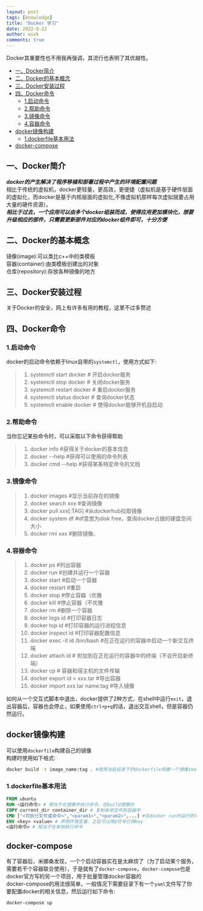 ```yaml
---
layout: post
tags: [knowledge]
title: "Docker 学习"
date: 2022-9-22
author: wsxk
comments: true
---
```


Docker其重要性也不用我再强调，其流行也表明了其优越性。

- [一、Docker简介](#一docker简介)
- [二、Docker的基本概念](#二docker的基本概念)
- [三、Docker安装过程](#三docker安装过程)
- [四、Docker命令](#四docker命令)
  - [1.启动命令](#1启动命令)
  - [2.帮助命令](#2帮助命令)
  - [3.镜像命令](#3镜像命令)
  - [4.容器命令](#4容器命令)
- [docker镜像构建](#docker镜像构建)
  - [1.dockerfile基本用法](#1dockerfile基本用法)
- [docker-compose](#docker-compose)

## 一、Docker简介<br>
***docker的产生解决了程序移植和部署过程中产生的环境配置问题*** <br>
相比于传统的虚拟机，docker更轻量，更高效，更便捷（虚拟机是基于硬件层面的虚拟化，而docker是基于内核层面的虚拟化,不像虚拟机那样每次虚拟就要占用大量的硬件资源）。<br>
***相比于过去，一个应用可以由多个docker组装而成，使得应用更加模块化，想要升级相应的部件，只需要更新部件对应的docker组件即可，十分方便*** <br>

## 二、Docker的基本概念<br>
镜像(image):可以类比c++中的类模板<br>
容器(container):由类模板创建出的对象<br>
仓库(repository):存放各种镜像的地方<br>

## 三、Docker安装过程<br>
关于Docker的安全，网上有许多有用的教程，这里不过多赘述<br>

## 四、Docker命令<br>
### 1.启动命令<br>
docker的启动命令依赖于linux自带的`systemctl`，使用方式如下:
> 1. systemctl start docker # 开启docker服务
> 2. systemctl stop docker # 关闭docker服务
> 3. systemctl restart docker # 重启docker服务
> 4. systemctl status docker #  查询docker状态
> 5. systemctl enable docker # 使得docker能够开机自启动

### 2.帮助命令<br>
当你忘记某些命令时，可以采取以下命令获得帮助<br>
> 1. docker info #获得关于docker的基本信息
> 2. docker --help #获得可以使用的命令列表
> 3. docker cmd --help #获得某条特定命令的文档

### 3.镜像命令<br>
> 1. docker images #显示当前存在的镜像
> 2. docker search xxx #查询镜像
> 3. docker pull xxx[:TAG] #从dockerhub拉取镜像
> 4. docker system df #df意思为disk free，查询docker占据的硬盘空间大小
> 5. docker rmi xxx #删除镜像、

### 4.容器命令<br>
> 1. docker ps  #列出容器
> 2. docker run #创建并运行一个容器
> 3. docker start #启动一个容器
> 4. docker restart #重启
> 5. docker stop #停止容器（优雅
> 6. docker kill #停止容器（不优雅
> 7. docker rm  #删除一个容器
> 8. docker logs id #打印容器日志
> 9. docker top id #打印容器的运行进程信息
> 10. docker inspect id #打印容器配置信息
> 11. docker exec -it id /bin/bash #在正在运行的容器中启动一个新交互终端
> 12. docker attach id # 附加到在正在运行的容器中的终端（不会开启新终端）
> 13. docker cp # 容器和宿主机的文件传输
> 14. docker export id > xxx.tar #导出容器
> 15. docker import xxx.tar name:tag #导入镜像

如何从一个交互式脚本中退出，docker提供了2种方式，在shell中运行`exit`，退出容器后，容器也会停止，如果使用`ctrl+p+q`的话，退出交互shell，但是容器仍然运行。<br>

## docker镜像构建<br>
可以使用`dockerfile`构建自己的镜像<br>
构建时使用如下格式:<br>
```bash
docker build -t image_name:tag . #使用当前目录下的dockerfile构建一个镜像image_name:tag
```

### 1.dockerfile基本用法<br>
```dockerfile
FROM ubuntu
RUN <运行命令> # 相当于在镜像中执行命令，在build镜像时
COPY current_dir container_dir # 复制本地文件到容器中
CMD ["<可执行文件或命令>","<param1>","<param2>",...] #在docker run时运行的命令
ENV <key> <value> # 声明环境变量，之后可以用$符号引用key 
<运行命令> # 相当于在本地执行命令
```

## docker-compose<br>
有了容器后，米娜桑发现，一个个启动容器实在是太麻烦了（为了启动某个服务，需要若干个容器联合使用），于是就有了`docker-compose`，`docker-compose`也是docker官方写的另一个项目，用于批量管理docker容器的<br>
docker-compose的用法很简单，一般情况下需要目录下有一个`yaml`文件写了你要配置docker的相关信息，然后运行如下命令:<br>
```
docker-compose up 
```